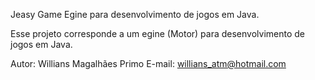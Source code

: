 Jeasy Game
Egine para desenvolvimento de jogos em Java.

Esse projeto corresponde a um egine (Motor) para desenvolvimento de jogos em Java.

Autor: Willians Magalhães Primo
E-mail: willians_atm@hotmail.com
